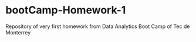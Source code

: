 # bootCamp-Homework-1
Repository of very first homework from Data Analytics Boot Camp of Tec de Monterrey
